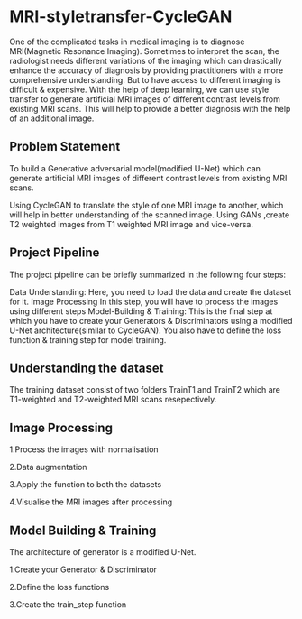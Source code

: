 # MRI-styletransfer-CycleGAN

One of the complicated tasks in medical imaging is to diagnose MRI(Magnetic Resonance Imaging). Sometimes to interpret the scan, the radiologist needs different variations of the imaging which can drastically enhance the accuracy of diagnosis by providing practitioners with a more comprehensive understanding.
But to have access to different imaging is difficult & expensive. With the help of deep learning, we can use style transfer to generate artificial MRI images of different contrast levels from existing MRI scans. This will help to provide a better diagnosis with the help of an additional image.

## Problem Statement
To build a Generative adversarial model(modified U-Net) which can generate artificial MRI images of different contrast levels from existing MRI scans.

Using CycleGAN to translate the style of one MRI image to another, which will help in better understanding of the scanned image. Using GANs ,create T2 weighted images from T1 weighted MRI image and vice-versa.

## Project Pipeline
The project pipeline can be briefly summarized in the following four steps:

Data Understanding: Here, you need to load the data and create the dataset for it.
Image Processing In this step, you will have to process the images using different steps
Model-Building & Training: This is the final step at which you have to create your Generators & Discriminators using a modified U-Net architecture(similar to CycleGAN). You also have to define the loss function & training step for model training.

## Understanding the dataset

The training dataset consist of two folders TrainT1 and TrainT2 which are T1-weighted and T2-weighted MRI scans resepectively.

## Image Processing

1.Process the images with normalisation

2.Data augmentation

3.Apply the function to both the datasets

4.Visualise the MRI images after processing

## Model Building & Training
The architecture of generator is a modified U-Net.

1.Create your Generator & Discriminator

2.Define the loss functions

3.Create the train_step function

